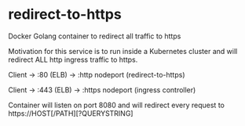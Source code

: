 # redirect-to-https
Docker Golang container to redirect all traffic to https

Motivation for this service is to run inside a Kubernetes cluster and will redirect ALL http ingress traffic to https.

Client -> :80  (ELB) -> :http nodeport  (redirect-to-https)

Client -> :443 (ELB) -> :https nodeport (ingress controller)

Container will listen on port 8080 and will redirect every request to https://HOST[/PATH][?QUERYSTRING]
